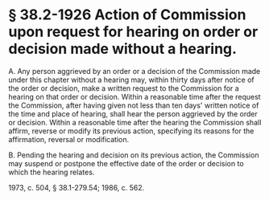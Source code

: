 # § 38.2-1926 Action of Commission upon request for hearing on order or decision made without a hearing.

<p>A. Any person aggrieved by an order or a decision of the Commission made under this chapter without a hearing may, within thirty days after notice of the order or decision, make a written request to the Commission for a hearing on that order or decision. Within a reasonable time after the request the Commission, after having given not less than ten days' written notice of the time and place of hearing, shall hear the person aggrieved by the order or decision. Within a reasonable time after the hearing the Commission shall affirm, reverse or modify its previous action, specifying its reasons for the affirmation, reversal or modification.</p><p>B. Pending the hearing and decision on its previous action, the Commission may suspend or postpone the effective date of the order or decision to which the hearing relates.</p><p>1973, c. 504, § 38.1-279.54; 1986, c. 562.</p>